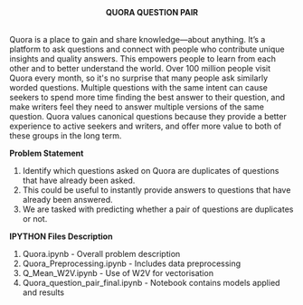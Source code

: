<center><b> QUORA QUESTION PAIR </b></center> </br>

<p>
Quora is a place to gain and share knowledge—about anything. It’s a platform to ask questions and connect with people who contribute unique insights and quality answers. This empowers people to learn from each other and to better understand the world. Over 100 million people visit Quora every month, so it's no surprise that many people ask similarly worded questions. Multiple questions with the same intent can cause seekers to spend more time finding the best answer to their question, and make writers feel they need to answer multiple versions of the same question. Quora values canonical questions because they provide a better experience to active seekers and writers, and offer more value to both of these groups in the long term.
</p>

<b>Problem Statement</b>

1. Identify which questions asked on Quora are duplicates of questions that have already been asked.<br/>
2. This could be useful to instantly provide answers to questions that have already been answered.<br/>
3. We are tasked with predicting whether a pair of questions are duplicates or not.<br/>

<b> IPYTHON Files Description </b>
1. Quora.ipynb - Overall problem description <br/>
2. Quora_Preprocessing.ipynb - Includes data preprocessing <br/>
3. Q_Mean_W2V.ipynb - Use of W2V for vectorisation <br/>
4. Quora_question_pair_final.ipynb - Notebook contains models applied and results <br/>
